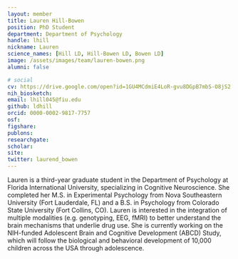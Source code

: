 ```yaml
---
layout: member
title: Lauren Hill-Bowen
position: PhD Student
department: Department of Psychology
handle: lhill
nickname: Lauren
science_names: [Hill LD, Hill-Bowen LD, Bowen LD]
image: /assets/images/team/lauren-bowen.png
alumni: false

# social
cv: https://drive.google.com/open?id=1GU4MCdmiE4LoR-gvu8DGpB7mbS-O8jS2
nih_biosketch:
email: lhill045@fiu.edu
github: ldhill
orcid: 0000-0002-9817-7757
osf:
figshare:
publons:
researchgate:
scholar:
site:
twitter: laurend_bowen
---
```


Lauren is a third-year graduate student in the Department of Psychology at Florida International University, specializing in Cognitive Neuroscience. She completed her M.S. in Experimental Psychology from Nova Southeastern University (Fort Lauderdale, FL) and a B.S. in Psychology from Colorado State University (Fort Collins, CO). Lauren is interested in the integration of multiple modalities (e.g. genotyping, EEG, fMRI) to better understand the brain mechanisms that underlie drug use. She is currently working on the NIH-funded Adolescent Brain and Cognitive Development (ABCD) Study, which will follow the biological and behavioral development of 10,000 children across the USA through adolescence.
